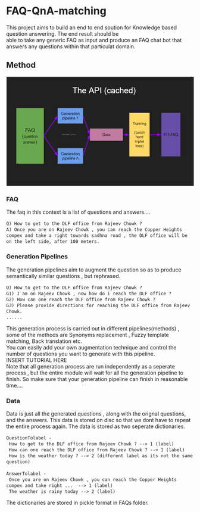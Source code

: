 # FAQ-QnA-matching

This project aims to build an end to end soution for Knowledge based question answering. The end result should be  
able to take any generic FAQ as input and produce an FAQ chat bot that answers any questions within that particulat domain.

## Method
 ![Model overview](./Images/model_overview.PNG)  
 
 ### FAQ
 The faq in this context is a list of questions and answers....  
 ```
 Q) How to get to the DLF office from Rajeev Chowk ?  
 A) Once you are on Rajeev Chowk , you can reach the Copper Heights compex and take a right towards sadhna road , the DLF office will be on the left side, after 100 meters.
 ```
 
 ### Generation Pipelines
 The generation pipelines aim to augment the question so as to produce semantically similar questions , but rephrased.
 ```
 Q) How to get to the DLF office from Rajeev Chowk ?
 G1) I am on Rajeev Chowk , now how do i reach the DLF office ?
 G2) How can one reach the DLF office from Rajeev Chowk ?
 G3) Please provide directions for reaching the DLF office from Rajeev Chowk.
 ......
 ```
 
 This generation process is carried out in different pipelines(methods) , some of the methods are Synonyms replacement , Fuzzy template matching, Back translation etc.  
 You can easily add your own augmentation technique and control the number of questions you want to generate with this pipeline.  
 INSERT TUTORIAL HERE  
 Note that all generation process are run independently as a seperate process , but the entire module will wait for all the generation pipeline to finish.
 So make sure that your generation pipeline can finish in reasonable time....
 
 
 
 ### Data
 Data is just all the generated questions , along with the orignal questions, and the answers. This data is stored on disc so that we dont have to repeat the entire
 process again. The data is stored as two seperate dictionaries.  
 ```
 QuestionTolabel -
  How to get to the DLF office from Rajeev Chowk ? --> 1 (label)
  How can one reach the DLF office from Rajeev Chowk ? --> 1 (label)
  How is the weather today ? --> 2 (different label as its not the same question)
  
 AnswerTolabel -
  Once you are on Rajeev Chowk , you can reach the Copper Heights compex and take right ...  --> 1 (label)
  The weather is rainy today --> 2 (label)  
 ```
The dictionaries are stored in pickle format in FAQs folder.
